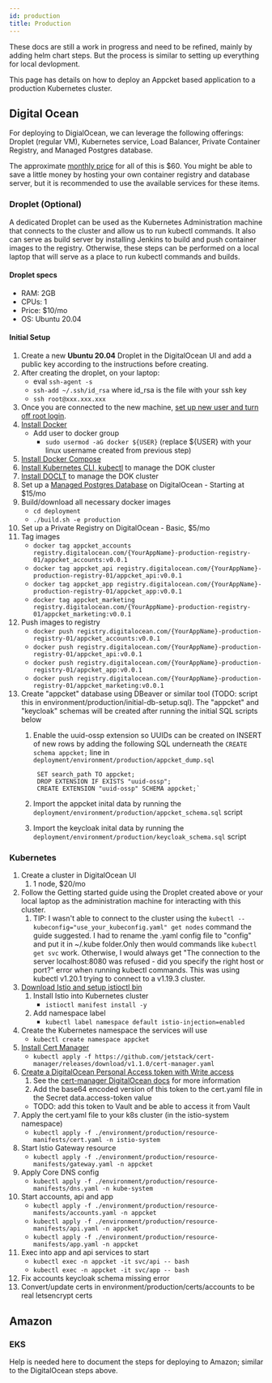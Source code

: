 ```yaml
---
id: production
title: Production
---
```


These docs are still a work in progress and need to be refined, mainly by adding helm chart steps. But the process is similar to setting up everything for local devlopment.

This page has details on how to deploy an Appcket based application to a production Kubernetes cluster.

## Digital Ocean

For deploying to DigialOcean, we can leverage the following offerings: Droplet (regular VM), Kubernetes service, Load Balancer, Private Container Registry, and Managed Postgres database.

The approximate [monthly price](https://www.digitalocean.com/pricing/) for all of this is $60. You might be able to save a little money by hosting your own container registry and database server, but it is recommended to use the available services for these items.

### Droplet (Optional)

A dedicated Droplet can be used as the Kubernetes Administration machine that connects to the cluster and allow us to run kubectl commands. It also can serve as build server by installing Jenkins to build and push container images to the registry. Otherwise, these steps can be performed on a local laptop that will serve as a place to run kubectl commands and builds.

#### Droplet specs

* RAM: 2GB
* CPUs: 1
* Price: $10/mo
* OS: Ubuntu 20.04

#### Initial Setup

1. Create a new **Ubuntu 20.04** Droplet in the DigitalOcean UI and add a public key according to the instructions before creating.
1. After creating the droplet, on your laptop:
    * eval `ssh-agent -s`
    * `ssh-add ~/.ssh/id_rsa` where id_rsa is the file with your ssh key
    * `ssh root@xxx.xxx.xxx`
1. Once you are connected to the new machine, [set up new user and turn off root login](https://www.digitalocean.com/docs/droplets/tutorials/recommended-setup/).
1. [Install Docker](https://docs.docker.com/engine/install/ubuntu/)
    * Add user to docker group
        * `sudo usermod -aG docker ${USER}` (replace ${USER} with your linux username created from previous step)
1. [Install Docker Compose](https://docs.docker.com/compose/install/)
1. [Install Kubernetes CLI, kubectl](https://kubernetes.io/docs/tasks/tools/install-kubectl/) to manage the DOK cluster
1. [Install DOCLT](https://github.com/digitalocean/doctl) to manage the DOK cluster
1. Set up a [Managed Postgres Database](https://www.digitalocean.com/products/managed-databases/) on DigitalOcean - Starting at $15/mo
1. Build/download all necessary docker images
    * `cd deployment`
    * `./build.sh -e production`
1. Set up a Private Registry on DigitalOcean - Basic, $5/mo
1. Tag images
    * `docker tag appcket_accounts registry.digitalocean.com/{YourAppName}-production-registry-01/appcket_accounts:v0.0.1`
    * `docker tag appcket_api registry.digitalocean.com/{YourAppName}-production-registry-01/appcket_api:v0.0.1`
    * `docker tag appcket_app registry.digitalocean.com/{YourAppName}-production-registry-01/appcket_app:v0.0.1`
    * `docker tag appcket_marketing registry.digitalocean.com/{YourAppName}-production-registry-01/appcket_marketing:v0.0.1`
1. Push images to registry
    * `docker push registry.digitalocean.com/{YourAppName}-production-registry-01/appcket_accounts:v0.0.1`
    * `docker push registry.digitalocean.com/{YourAppName}-production-registry-01/appcket_api:v0.0.1`
    * `docker push registry.digitalocean.com/{YourAppName}-production-registry-01/appcket_app:v0.0.1`
    * `docker push registry.digitalocean.com/{YourAppName}-production-registry-01/appcket_marketing:v0.0.1`
1. Create "appcket" database using DBeaver or similar tool (TODO: script this in environment/production/initial-db-setup.sql). The "appcket" and "keycloak" schemas will be created after running the initial SQL scripts below
    1. Enable the uuid-ossp extension so UUIDs can be created on INSERT of new rows by adding the following SQL underneath the `CREATE schema appcket;` line in `deployment/environment/production/appcket_dump.sql`

            SET search_path TO appcket;
            DROP EXTENSION IF EXISTS "uuid-ossp";
            CREATE EXTENSION "uuid-ossp" SCHEMA appcket;`

    1. Import the appcket inital data by running the `deployment/environment/production/appcket_schema.sql` script
    1. Import the keycloak inital data by running the `deployment/environment/production/keycloak_schema.sql` script

### Kubernetes

1. Create a cluster in DigitalOcean UI
    1. 1 node, $20/mo
1. Follow the Getting started guide using the Droplet created above or your local laptop as the administration machine for interacting with this cluster.
    1. TIP: I wasn't able to connect to the cluster using the `kubectl --kubeconfig="use_your_kubeconfig.yaml" get nodes` command the guide suggested. I had to rename the .yaml config file to "config" and put it in ~/.kube folder.Only then would commands like `kubectl get svc` work. Otherwise, I would always get "The connection to the server localhost:8080 was refused - did you specify the right host or port?" error when running kubectl commands. This was using kubectl v1.20.1 trying to connect to a v1.19.3 cluster.
1. [Download Istio and setup istioctl bin](https://istio.io/latest/docs/setup/getting-started/#download)
    1. Install Istio into Kubernetes cluster
        * `istioctl manifest install -y`
    1. Add namespace label
        * `kubectl label namespace default istio-injection=enabled`
1. Create the Kubernetes namespace the services will use
    * `kubectl create namespace appcket`
1. [Install Cert Manager](https://cert-manager.io/docs/installation/kubernetes/#installing-with-regular-manifests)
    * `kubectl apply -f https://github.com/jetstack/cert-manager/releases/download/v1.1.0/cert-manager.yaml`
1. [Create a DigitalOcean Personal Access token with Write access](https://cloud.digitalocean.com/account/api/tokens/new)
    1. See the [cert-manager DigitalOcean docs](https://cert-manager.io/docs/configuration/acme/dns01/digitalocean/) for more information
    1. Add the base64 encoded version of this token to the cert.yaml file in the Secret data.access-token value
    * TODO: add this token to Vault and be able to access it from Vault
1. Apply the cert.yaml file to your k8s cluster (in the istio-system namespace)
    * `kubectl apply -f ./environment/production/resource-manifests/cert.yaml -n istio-system`
1. Start Istio Gateway resource
    * `kubectl apply -f ./environment/production/resource-manifests/gateway.yaml -n appcket`
1. Apply Core DNS config
    * `kubectl apply -f ./environment/production/resource-manifests/dns.yaml -n kube-system`
1. Start accounts, api and app
    * `kubectl apply -f ./environment/production/resource-manifests/accounts.yaml -n appcket`
    * `kubectl apply -f ./environment/production/resource-manifests/api.yaml -n appcket`
    * `kubectl apply -f ./environment/production/resource-manifests/app.yaml -n appcket`
1. Exec into app and api services to start
    * `kubectl exec -n appcket -it svc/api -- bash`
    * `kubectl exec -n appcket -it svc/app -- bash`
1. Fix accounts keycloak schema missing error
1. Convert/update certs in environment/production/certs/accounts to be real letsencrypt certs

## Amazon

### EKS

Help is needed here to document the steps for deploying to Amazon; similar to the DigitalOcean steps above.